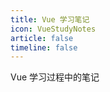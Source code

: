 ```yaml
---
title: Vue 学习笔记
icon: VueStudyNotes
article: false
timeline: false
---
```


Vue 学习过程中的笔记

<Catalog base='/VueStudyNotes/' level=1 />
